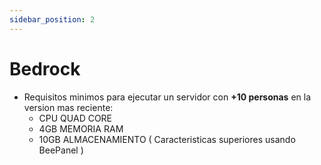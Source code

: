 ```yaml
---
sidebar_position: 2
---
```


# Bedrock
- Requisitos minimos para ejecutar un servidor con **+10 personas** en la version mas reciente:
    - CPU QUAD CORE
    - 4GB MEMORIA RAM 
    - 10GB ALMACENAMIENTO
( Caracteristicas superiores usando BeePanel )